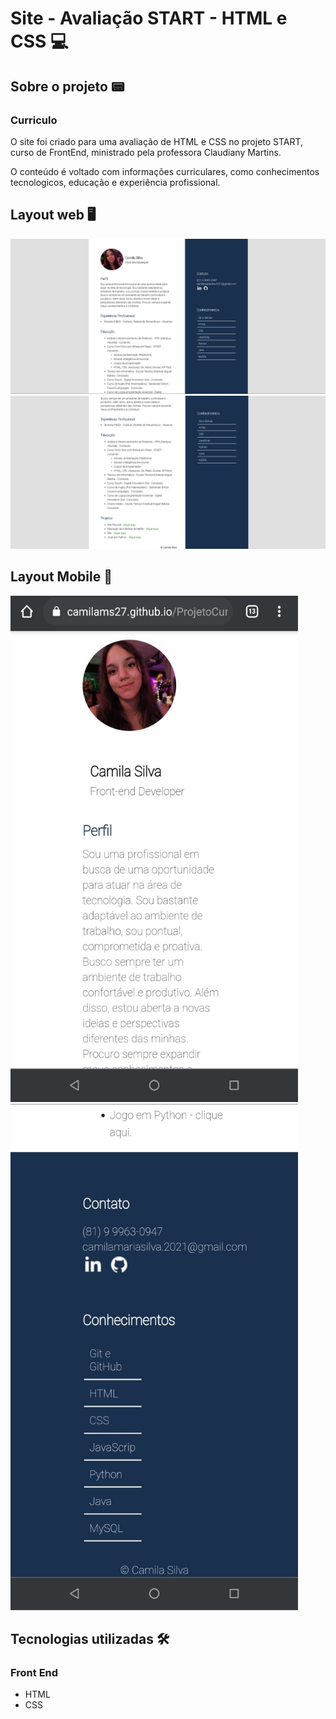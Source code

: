 # Site - Avaliação START - HTML e CSS 💻

## Sobre o projeto 📟

### Curriculo

O site foi criado para uma avaliação de HTML e CSS no projeto START, curso de FrontEnd, ministrado pela professora Claudiany Martins.

O conteúdo é voltado com informações curriculares, como conhecimentos tecnologicos, educação e experiência profissional.  

## Layout web 🖥
<img src="https://github.com/camilams27/ProjetoCurriculo/blob/master/img/prints/web1.png?raw=true"/>
<img src="https://github.com/camilams27/ProjetoCurriculo/blob/master/img/prints/web2.png?raw=true"/>

## Layout Mobile 📱
<img src="https://github.com/camilams27/ProjetoCurriculo/blob/master/img/prints/mobile-1.jpg?raw=true" width="460" height="810"/> <img src="https://github.com/camilams27/ProjetoCurriculo/blob/master/img/prints/mobile-2.jpg?raw=true" width="460" height="810"/>

## Tecnologias utilizadas 🛠

### Front End
- HTML
- CSS
